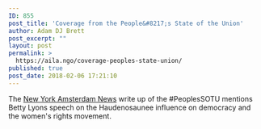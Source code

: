 ```yaml
---
ID: 855
post_title: 'Coverage from the People&#8217;s State of the Union'
author: Adam DJ Brett
post_excerpt: ""
layout: post
permalink: >
  https://aila.ngo/coverage-peoples-state-union/
published: true
post_date: 2018-02-06 17:21:10
---
```


The [New York Amsterdam News](http://amsterdamnews.com/news/2018/feb/01/peoples-state-union-dumps-trump/) write up of the #PeoplesSOTU mentions Betty Lyons speech on the Haudenosaunee influence on democracy and the women's rights movement.

